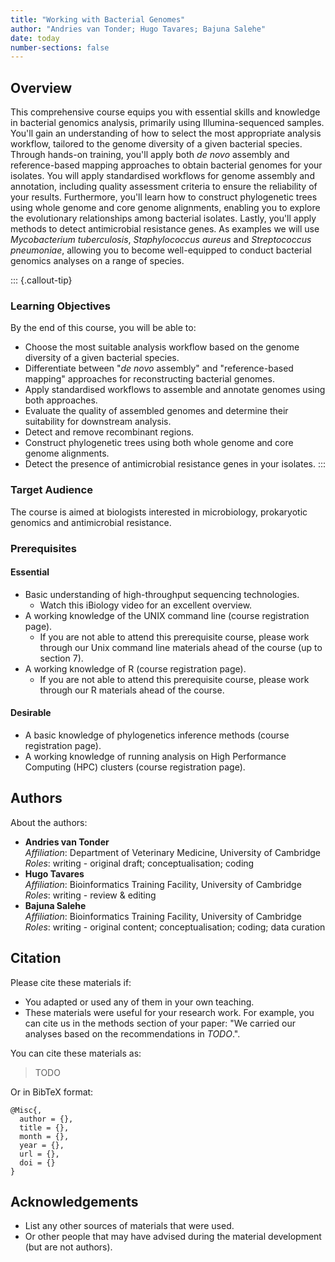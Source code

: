 ```yaml
---
title: "Working with Bacterial Genomes"
author: "Andries van Tonder; Hugo Tavares; Bajuna Salehe"
date: today
number-sections: false
---
```


## Overview 

This comprehensive course equips you with essential skills and knowledge in bacterial genomics analysis, primarily using Illumina-sequenced samples. You'll gain an understanding of how to select the most appropriate analysis workflow, tailored to the genome diversity of a given bacterial species. Through hands-on training, you'll apply both _de novo_ assembly and reference-based mapping approaches to obtain bacterial genomes for your isolates. You will apply standardised workflows for genome assembly and annotation, including quality assessment criteria to ensure the reliability of your results. Furthermore, you'll learn how to construct phylogenetic trees using whole genome and core genome alignments, enabling you to explore the evolutionary relationships among bacterial isolates. Lastly, you'll apply methods to detect antimicrobial resistance genes. As examples we will use _Mycobacterium tuberculosis_, _Staphylococcus aureus_ and _Streptococcus pneumoniae_, allowing you to become well-equipped to conduct bacterial genomics analyses on a range of species. 

::: {.callout-tip}
### Learning Objectives

By the end of this course, you will be able to:

- Choose the most suitable analysis workflow based on the genome diversity of a given bacterial species.
- Differentiate between "_de novo_ assembly" and "reference-based mapping" approaches for reconstructing bacterial genomes.
- Apply standardised workflows to assemble and annotate genomes using both approaches.
- Evaluate the quality of assembled genomes and determine their suitability for downstream analysis.
- Detect and remove recombinant regions.
- Construct phylogenetic trees using both whole genome and core genome alignments.
- Detect the presence of antimicrobial resistance genes in your isolates.
:::


### Target Audience

The course is aimed at biologists interested in microbiology, prokaryotic genomics and antimicrobial resistance.


### Prerequisites

#### Essential

- Basic understanding of high-throughput sequencing technologies.
  - Watch this iBiology video for an excellent overview.
- A working knowledge of the UNIX command line (course registration page).
  - If you are not able to attend this prerequisite course, please work through our Unix command line materials ahead of the course (up to section 7).
- A working knowledge of R (course registration page).
  - If you are not able to attend this prerequisite course, please work through our R materials ahead of the course.

#### Desirable

- A basic knowledge of phylogenetics inference methods (course registration page).
- A working knowledge of running analysis on High Performance Computing (HPC) clusters (course registration page).


## Authors
<!-- 
The listing below shows an example of how you can give more details about yourself.
These examples include icons with links to GitHub and Orcid. 
-->

About the authors:

- **Andries van Tonder**
  <a href="https://orcid.org/0000-0002-4380-5250" target="_blank"><i class="fa-brands fa-orcid" style="color:#a6ce39"></i></a> 
  <a href="https://github.com/avantonder" target="_blank"><i class="fa-brands fa-github" style="color:#4078c0"></i></a>  
  _Affiliation_: Department of Veterinary Medicine, University of Cambridge  
  _Roles_: writing - original draft; conceptualisation; coding
- **Hugo Tavares**
  <a href="https://orcid.org/0000-0001-9373-2726" target="_blank"><i class="fa-brands fa-orcid" style="color:#a6ce39"></i></a> 
  <a href="https://github.com/tavareshugo" target="_blank"><i class="fa-brands fa-github" style="color:#4078c0"></i></a>  
  _Affiliation_: Bioinformatics Training Facility, University of Cambridge  
  _Roles_: writing - review & editing
- **Bajuna Salehe**
  <a href="https://github.com/bsalehe" target="_blank"><i class="fa-brands fa-github" style="color:#4078c0"></i></a>  
  _Affiliation_: Bioinformatics Training Facility, University of Cambridge  
  _Roles_: writing - original content; conceptualisation; coding; data curation


## Citation

<!-- We can do this at the end -->

Please cite these materials if:

- You adapted or used any of them in your own teaching.
- These materials were useful for your research work. For example, you can cite us in the methods section of your paper: "We carried our analyses based on the recommendations in _TODO_.".

You can cite these materials as:

> TODO

Or in BibTeX format:

```
@Misc{,
  author = {},
  title = {},
  month = {},
  year = {},
  url = {},
  doi = {}
}
```


## Acknowledgements

<!-- if there are no acknowledgements we can delete this section -->

- List any other sources of materials that were used.
- Or other people that may have advised during the material development (but are not authors).
